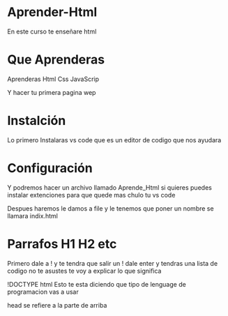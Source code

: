 # Aprender-Html
En este curso te enseñare html

# Que Aprenderas

Aprenderas Html Css JavaScrip 

Y hacer tu primera pagina wep

# Instalción

Lo primero Instalaras vs code que es un editor de codigo que nos ayudara

# Configuración

Y podremos hacer un archivo llamado Aprende_Html si quieres puedes instalar extenciones para que quede mas chulo tu vs code

Despues haremos le damos a file y le tenemos que poner un nombre se llamara indix.html

# Parrafos H1 H2 etc

Primero dale a ! y te tendra que salir un ! dale enter y tendras una lista de codigo no te asustes te voy a explicar lo que significa 

!DOCTYPE html Esto te esta diciendo que tipo de lenguage de programacion vas a usar

head se refiere a la parte de arriba


